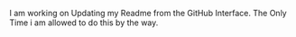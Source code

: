
 I am working on Updating my Readme from the GitHub Interface.
The Only Time i am allowed to do this by the way.
